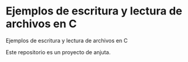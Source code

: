 # Ejemplos de escritura y lectura de archivos en C
Ejemplos de escritura y lectura de archivos en C

Este repositorio es un proyecto de anjuta.
